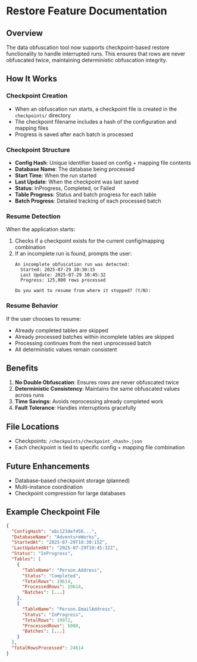 # Restore Feature Documentation

## Overview
The data obfuscation tool now supports checkpoint-based restore functionality to handle interrupted runs. This ensures that rows are never obfuscated twice, maintaining deterministic obfuscation integrity.

## How It Works

### Checkpoint Creation
- When an obfuscation run starts, a checkpoint file is created in the `checkpoints/` directory
- The checkpoint filename includes a hash of the configuration and mapping files
- Progress is saved after each batch is processed

### Checkpoint Structure
- **Config Hash**: Unique identifier based on config + mapping file contents
- **Database Name**: The database being processed
- **Start Time**: When the run started
- **Last Update**: When the checkpoint was last saved
- **Status**: InProgress, Completed, or Failed
- **Table Progress**: Status and batch progress for each table
- **Batch Progress**: Detailed tracking of each processed batch

### Resume Detection
When the application starts:
1. Checks if a checkpoint exists for the current config/mapping combination
2. If an incomplete run is found, prompts the user:
   ```
   An incomplete obfuscation run was detected:
     Started: 2025-07-29 10:30:15
     Last Update: 2025-07-29 10:45:32
     Progress: 125,000 rows processed
   
   Do you want to resume from where it stopped? (Y/N):
   ```

### Resume Behavior
If the user chooses to resume:
- Already completed tables are skipped
- Already processed batches within incomplete tables are skipped
- Processing continues from the next unprocessed batch
- All deterministic values remain consistent

## Benefits

1. **No Double Obfuscation**: Ensures rows are never obfuscated twice
2. **Deterministic Consistency**: Maintains the same obfuscated values across runs
3. **Time Savings**: Avoids reprocessing already completed work
4. **Fault Tolerance**: Handles interruptions gracefully

## File Locations
- Checkpoints: `/checkpoints/checkpoint_<hash>.json`
- Each checkpoint is tied to specific config + mapping file combination

## Future Enhancements
- Database-based checkpoint storage (planned)
- Multi-instance coordination
- Checkpoint compression for large databases

## Example Checkpoint File
```json
{
  "ConfigHash": "abc123def456...",
  "DatabaseName": "AdventureWorks",
  "StartedAt": "2025-07-29T10:30:15Z",
  "LastUpdatedAt": "2025-07-29T10:45:32Z",
  "Status": "InProgress",
  "Tables": [
    {
      "TableName": "Person.Address",
      "Status": "Completed",
      "TotalRows": 19614,
      "ProcessedRows": 19614,
      "Batches": [...]
    },
    {
      "TableName": "Person.EmailAddress",
      "Status": "InProgress",
      "TotalRows": 19972,
      "ProcessedRows": 5000,
      "Batches": [...]
    }
  ],
  "TotalRowsProcessed": 24614
}
```